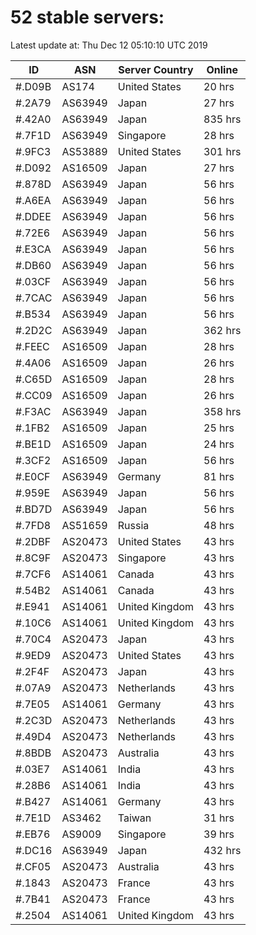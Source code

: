 # 52 stable servers:

Latest update at: Thu Dec 12 05:10:10 UTC 2019

| ID | ASN | Server Country | Online |
| -- | --- | -------------- | ------ |
| #.D09B | AS174 | United States | 20 hrs |
| #.2A79 | AS63949 | Japan | 27 hrs |
| #.42A0 | AS63949 | Japan | 835 hrs |
| #.7F1D | AS63949 | Singapore | 28 hrs |
| #.9FC3 | AS53889 | United States | 301 hrs |
| #.D092 | AS16509 | Japan | 27 hrs |
| #.878D | AS63949 | Japan | 56 hrs |
| #.A6EA | AS63949 | Japan | 56 hrs |
| #.DDEE | AS63949 | Japan | 56 hrs |
| #.72E6 | AS63949 | Japan | 56 hrs |
| #.E3CA | AS63949 | Japan | 56 hrs |
| #.DB60 | AS63949 | Japan | 56 hrs |
| #.03CF | AS63949 | Japan | 56 hrs |
| #.7CAC | AS63949 | Japan | 56 hrs |
| #.B534 | AS63949 | Japan | 56 hrs |
| #.2D2C | AS63949 | Japan | 362 hrs |
| #.FEEC | AS16509 | Japan | 28 hrs |
| #.4A06 | AS16509 | Japan | 26 hrs |
| #.C65D | AS16509 | Japan | 28 hrs |
| #.CC09 | AS16509 | Japan | 26 hrs |
| #.F3AC | AS63949 | Japan | 358 hrs |
| #.1FB2 | AS16509 | Japan | 25 hrs |
| #.BE1D | AS16509 | Japan | 24 hrs |
| #.3CF2 | AS16509 | Japan | 56 hrs |
| #.E0CF | AS63949 | Germany | 81 hrs |
| #.959E | AS63949 | Japan | 56 hrs |
| #.BD7D | AS63949 | Japan | 56 hrs |
| #.7FD8 | AS51659 | Russia | 48 hrs |
| #.2DBF | AS20473 | United States | 43 hrs |
| #.8C9F | AS20473 | Singapore | 43 hrs |
| #.7CF6 | AS14061 | Canada | 43 hrs |
| #.54B2 | AS14061 | Canada | 43 hrs |
| #.E941 | AS14061 | United Kingdom | 43 hrs |
| #.10C6 | AS14061 | United Kingdom | 43 hrs |
| #.70C4 | AS20473 | Japan | 43 hrs |
| #.9ED9 | AS20473 | United States | 43 hrs |
| #.2F4F | AS20473 | Japan | 43 hrs |
| #.07A9 | AS20473 | Netherlands | 43 hrs |
| #.7E05 | AS14061 | Germany | 43 hrs |
| #.2C3D | AS20473 | Netherlands | 43 hrs |
| #.49D4 | AS20473 | Netherlands | 43 hrs |
| #.8BDB | AS20473 | Australia | 43 hrs |
| #.03E7 | AS14061 | India | 43 hrs |
| #.28B6 | AS14061 | India | 43 hrs |
| #.B427 | AS14061 | Germany | 43 hrs |
| #.7E1D | AS3462 | Taiwan | 31 hrs |
| #.EB76 | AS9009 | Singapore | 39 hrs |
| #.DC16 | AS63949 | Japan | 432 hrs |
| #.CF05 | AS20473 | Australia | 43 hrs |
| #.1843 | AS20473 | France | 43 hrs |
| #.7B41 | AS20473 | France | 43 hrs |
| #.2504 | AS14061 | United Kingdom | 43 hrs |

